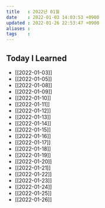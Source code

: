 ```yaml
---
title   : 2022년 01월 
date    : 2022-01-03 14:03:53 +0900
updated : 2022-01-26 22:53:47 +0900
aliases : 
tags    : 
---
```

## Today I Learned
- [[2022-01-03]]
- [[2022-01-05]]
- [[2022-01-08]]
- [[2022-01-09]]
- [[2022-01-10]]
- [[2022-01-11]]
- [[2022-01-12]]
- [[2022-01-13]]
- [[2022-01-14]]
- [[2022-01-15]]
- [[2022-01-16]]
- [[2022-01-17]]
- [[2022-01-18]]
- [[2022-01-19]]
- [[2022-01-20]]
- [[2022-01-21]]
- [[2022-01-22]]
- [[2022-01-23]]
- [[2022-01-24]]
- [[2022-01-25]]
- [[2022-01-26]]
